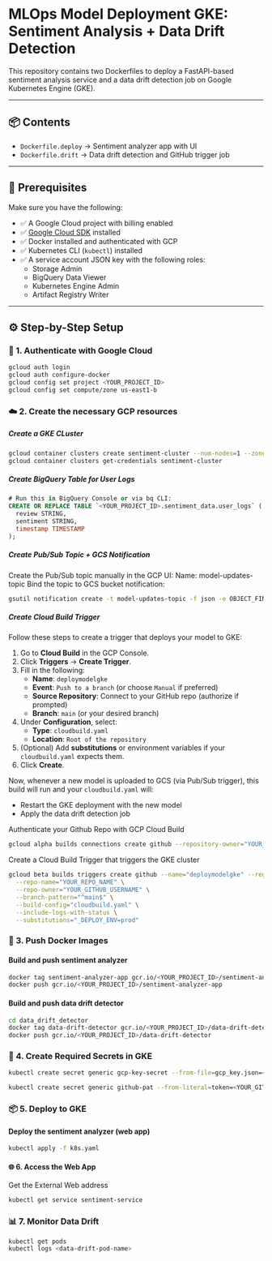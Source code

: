 # MLOps Model Deployment GKE: Sentiment Analysis + Data Drift Detection

This repository contains two Dockerfiles to deploy a FastAPI-based sentiment analysis service and a data drift detection job on Google Kubernetes Engine (GKE).

---

## 📦 Contents

- `Dockerfile.deploy` → Sentiment analyzer app with UI
- `Dockerfile.drift` → Data drift detection and GitHub trigger job

---

## 🧰 Prerequisites

Make sure you have the following:

- ✅ A Google Cloud project with billing enabled
- ✅ [Google Cloud SDK](https://cloud.google.com/sdk/docs/install) installed
- ✅ Docker installed and authenticated with GCP
- ✅ Kubernetes CLI (`kubectl`) installed
- ✅ A service account JSON key with the following roles:
  - Storage Admin
  - BigQuery Data Viewer
  - Kubernetes Engine Admin
  - Artifact Registry Writer

---

## ⚙️ Step-by-Step Setup

### 🔑 1. Authenticate with Google Cloud

```bash
gcloud auth login
gcloud auth configure-docker
gcloud config set project <YOUR_PROJECT_ID>
gcloud config set compute/zone us-east1-b
```


### ☁️ 2. Create the necessary GCP resources 

##### Create a GKE CLuster
```bash
gcloud container clusters create sentiment-cluster --num-nodes=1 --zone=us-east1-b
gcloud container clusters get-credentials sentiment-cluster
```
##### Create BigQuery Table for User Logs

```sql
# Run this in BigQuery Console or via bq CLI:
CREATE OR REPLACE TABLE `<YOUR_PROJECT_ID>.sentiment_data.user_logs` (
  review STRING,
  sentiment STRING,
  timestamp TIMESTAMP
);
```

##### Create Pub/Sub Topic + GCS Notification

Create the Pub/Sub topic manually in the GCP UI:
Name: model-updates-topic
Bind the topic to GCS bucket notification:

```bash
gsutil notification create -t model-updates-topic -f json -e OBJECT_FINALIZE -p models/ gs://<YOUR_BUCKET_ID>

```

##### Create Cloud Build Trigger

Follow these steps to create a trigger that deploys your model to GKE:

1. Go to **Cloud Build** in the GCP Console.
2. Click **Triggers** → **Create Trigger**.
3. Fill in the following:
   - **Name**: `deploymodelgke`
   - **Event**: `Push to a branch` (or choose `Manual` if preferred)
   - **Source Repository**: Connect to your GitHub repo (authorize if prompted)
   - **Branch**: `main` (or your desired branch)
4. Under **Configuration**, select:
   - **Type**: `cloudbuild.yaml`
   - **Location**: `Root of the repository`
5. (Optional) Add **substitutions** or environment variables if your `cloudbuild.yaml` expects them.
6. Click **Create**.

Now, whenever a new model is uploaded to GCS (via Pub/Sub trigger), this build will run and your `cloudbuild.yaml` will:
- Restart the GKE deployment with the new model
- Apply the data drift detection job

Authenticate your Github Repo with GCP Cloud Build
```bash
gcloud alpha builds connections create github --repository-owner="YOUR_GITHUB_USERNAME" --repository-name="YOUR_REPO_NAME" --connection-name="github-connection"
```

Create a Cloud Build Trigger that triggers the GKE cluster 
```bash
gcloud beta builds triggers create github --name="deploymodelgke" --region=us-east1 \
  --repo-name="YOUR_REPO_NAME" \
  --repo-owner="YOUR_GITHUB_USERNAME" \
  --branch-pattern="^main$" \
  --build-config="cloudbuild.yaml" \
  --include-logs-with-status \
  --substitutions="_DEPLOY_ENV=prod"
```


### 🐳 3. Push Docker Images

#### Build and push sentiment analyzer

```bash
docker tag sentiment-analyzer-app gcr.io/<YOUR_PROJECT_ID>/sentiment-analyzer-app
docker push gcr.io/<YOUR_PROJECT_ID>/sentiment-analyzer-app
```

#### Build and push data drift detector

```bash
cd data_drift_detector
docker tag data-drift-detector gcr.io/<YOUR_PROJECT_ID>/data-drift-detector
docker push gcr.io/<YOUR_PROJECT_ID>/data-drift-detector
```

### 🔐 4. Create Required Secrets in GKE

```bash
kubectl create secret generic gcp-key-secret --from-file=gcp_key.json=<path-to-your-service-account-key.json>

kubectl create secret generic github-pat --from-literal=token=<YOUR_GITHUB_PAT>
```

### 📦 5. Deploy to GKE

#### Deploy the sentiment analyzer (web app)

```bash
kubectl apply -f k8s.yaml
```

#### 🌐 6. Access the Web App
Get the External Web address

```bash
kubectl get service sentiment-service
```

### 📊 7. Monitor Data Drift

```bash
kubectl get pods
kubectl logs <data-drift-pod-name>

```

